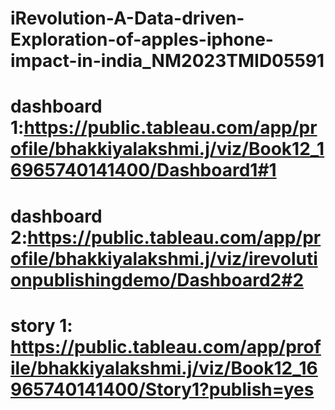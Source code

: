 # iRevolution-A-Data-driven-Exploration-of-apples-iphone-impact-in-india_NM2023TMID05591
# dashboard 1:https://public.tableau.com/app/profile/bhakkiyalakshmi.j/viz/Book12_16965740141400/Dashboard1#1
# dashboard 2:https://public.tableau.com/app/profile/bhakkiyalakshmi.j/viz/irevolutionpublishingdemo/Dashboard2#2
# story 1: https://public.tableau.com/app/profile/bhakkiyalakshmi.j/viz/Book12_16965740141400/Story1?publish=yes
